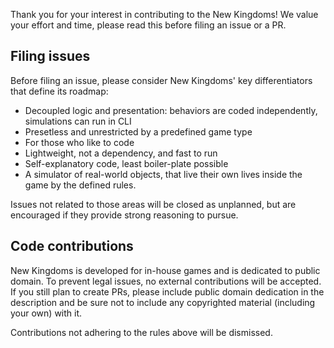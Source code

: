 Thank you for your interest in contributing to the New Kingdoms! We value your effort and time,
please read this before filing an issue or a PR. 

## Filing issues

Before filing an issue, please consider New Kingdoms' key differentiators that define its roadmap:
- Decoupled logic and presentation: behaviors are coded independently, simulations can run in CLI
- Presetless and unrestricted by a predefined game type
- For those who like to code
- Lightweight, not a dependency, and fast to run
- Self-explanatory code, least boiler-plate  possible
- A simulator of real-world objects, that live their own lives inside the game by the defined rules.

Issues not related to those areas will be closed as unplanned, but are encouraged if they provide strong reasoning to pursue.

## Code contributions

New Kingdoms is developed for in-house games and is dedicated to public domain. To prevent legal issues, no external contributions will be accepted. If you still plan to create PRs, please include public domain dedication in the description and be sure not to include any copyrighted material (including your own) with it.

Contributions not adhering to the rules above will be dismissed.